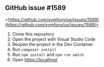 ## GitHub issue #1589

<[https://github.com/symfony/ux/issues/1589](https://github.com/symfony/ux/issues/1589)>

1. Clone this repository
2. Open the project with Visual Studio Code
3. Reopen the project in the Dev Container
4. Run `composer install`
5. Run `npm install` and `npm run watch`
6. Open <https://localhost>
